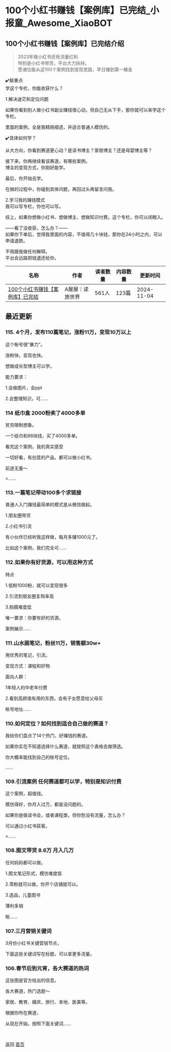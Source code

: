 # 100个小红书赚钱【案例库】已完结_小报童_Awesome_XiaoBOT

## 100个小红书赚钱【案例库】已完结介绍
> 2023年做小红书还有流量红利    
特别是小红书带货，平台大力扶持。    
愿诸位能从这100个案例找到变现思路，早日赚到第一桶金    
    
✔️敲重点    
学这个专栏，你能收获什么？    
    
1.解决迷茫和定位问题    
    
如果你看到别人做小红书副业赚钱很心动，但自己无从下手，那你就可以来学这个专栏。    
    
里面的案例，全是我精挑细选，并适合普通人模仿的。    
    
✔️具体如何学？    
    
从大方向，你看到赛道更心动？是读书博主？家居博主？还是母婴博主等？    
    
接下来，你再继续看该赛道，有哪些案例。    
博主的变现方式，你刚好能学。    
    
最后，你开始去学。    
    
在做的过程中，你碰到具体问题，再回过头再留言问我。    
    
2.学习我的赚钱模式    
我可以写专栏，你也可以写。    
    
综上，如果你想做小红书、想做博主、想做知识付费。这个专栏，你可以闭眼入。    
    
——看了没收获，怎么办？——    
如果你下单后，觉得我里面的内容，不值得几十块钱，那你在24小时之内，可以申请退款。    
    
不用跟我做任何解释。    
平台会远路把钱退还给你。  
  


|名称|作者|读者数量|内容数量|更新时间|
|---|---|---|---|---|
|[100个小红书赚钱【案例库】已完结](https://xiaobot.net/p/wuwu884422?refer=0b133df9-27dc-423b-8101-639049001c13)|A屋屋｜读旅世界|561人|123篇|2024-11-04|

## 最近更新
### 115\. 4个月，发布110篇笔记，涨粉11万，变现10万以上

这个帐号很“暴力”。

涨粉快，变现也快。

想做成长型博主可以学。

能力要求：

1.会做图片，会ppt

2.会整理知识，可......

### 114 纸巾盒 2000粉卖了4000多单

贫穷限制想象。

一个纸巾和86块钱，买了4000多单。

看完这个案例，我的真实感受

一切好看，有创意的产品，都可以做小红书。

前途无量～

<......

### 113.一篇笔记带动100多个求链接

普通人入门赚钱最简单的模式是从微信做起。

1.朋友圈带货

2.小红书引流

有小伙伴已经听我这样做，每月多赚1000元了。

比如这个案例，我们完全可......

### 112.如果你有好货源，可以用这种方式

特点

1.低粉1000粉，就可以变现很多

2.引流到朋友圈复购率高

3.拍摄难度低

唯一要求：你要有好的货源。

案例展示......

### 111.山水画笔记，粉丝11万，销售额30w+

用优秀的笔记，引流。

变现方式：课程和好物

面向人群：

1年轻人的中老年付费

2.看到高颜值有用的东西，会有子女愿意给父母买

帐号地址......

### 110.如何定位？如何找到适合自己做的赛道？

我给你们盘点了14个热门、好赚钱的赛道。

如果你实在不知道选择什么赛道，就按照这个表格去做筛选。

你大概率能找到自己的帐号定位。

......

### 109.引流案例 任何赛道都可以学，特别是知识付费

这个案例，超值钱。

模仿得好，你月入过万，都是没问题的。

如果你是做读书会，或者课程类，但你愁没有流量，怎么办？

可以通过小红书获客。

<......

### 108.图文带货 8.6万 月入几万

任何妈妈都可以做。

1.图文笔记形式，模仿难度低

2.零粉就可以做，你开个店铺就可以。

3.选品，儿童图书

薄利多销

帐......

### 107.三月营销关键词

3月份小红书关键营销节点，

下面这些关键词写在标题，可以拿更多流量。

### 106.春节后到元宵，各大赛道的热词

这张图是官方给出的信息。

各大赛道，热门选题～

家居、教育、婚庆、旅行、本地、医美等。

根据你所在赛道，

从现在开始，按照下面关键词......


<a href="https://github.com/Reno9527/awesome-xiaobot" style="color: white; text-decoration: none;">awesome-xiaobot</a>

返回 [首页](../README.md)
